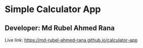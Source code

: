 # Simple Calculator App

## Developer: Md Rubel Ahmed Rana

Live link: https://md-rubel-ahmed-rana.github.io/calculator-app
